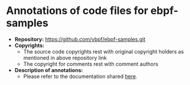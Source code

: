 # Annotations of code files for ebpf-samples
 - **Repository:** https://github.com/vbpf/ebpf-samples.git
 - **Copyrights:** 
    - The source code copyrights rest with original copyright holders as mentioned in above repository link
    - The copyright for comments rest with comment authors
 - **Description of annotations:**
     - Please refer to the documentation shared [here](../documentation.md).
 
